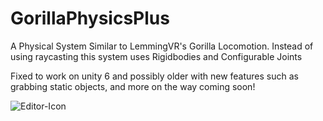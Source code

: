 # GorillaPhysicsPlus
A Physical System Similar to LemmingVR's Gorilla Locomotion. Instead of using raycasting this system uses Rigidbodies and Configurable Joints

Fixed to work on unity 6 and possibly older with new features such as grabbing static objects, and more on the way
coming soon!




![Editor-Icon](https://github.com/user-attachments/assets/99f56515-9e97-4add-8885-fcb4e17cb613)
